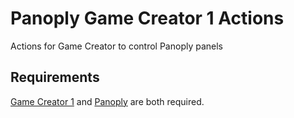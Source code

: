 # Panoply Game Creator 1 Actions
Actions for Game Creator to control Panoply panels

## Requirements
[Game Creator 1](https://assetstore.unity.com/packages/tools/game-toolkits/game-creator-89443) and [Panoply](https://assetstore.unity.com/packages/tools/utilities/panoply-comics-splitscreen-for-unity-58506) are both required.

